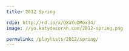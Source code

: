 ```yaml
---
title: 2012 Spring

rdio: http://rd.io/x/QXaYuDMox34/
image: //yo.katydecorah.com/2012-spring.png

permalink: /playlists/2012/spring/
---
```

